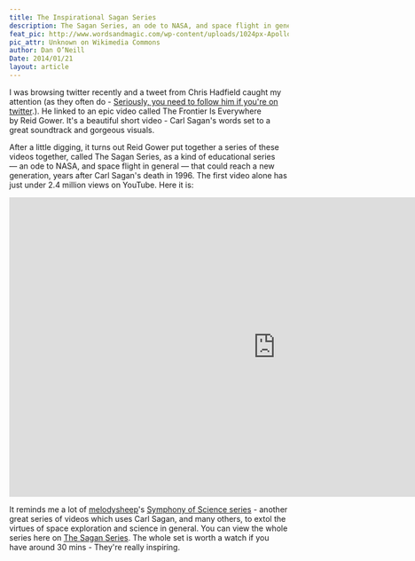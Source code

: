 ```yaml
---
title: The Inspirational Sagan Series
description: The Sagan Series, an ode to NASA, and space flight in general
feat_pic: http://www.wordsandmagic.com/wp-content/uploads/1024px-Apollo_15_Earth1.jpg
pic_attr: Unknown on Wikimedia Commons
author: Dan O’Neill
Date: 2014/01/21
layout: article
---
```


I was browsing twitter recently and a tweet from Chris Hadfield caught my attention (as they often do - [Seriously, you need to follow him if you're on twitter](https://twitter.com/Cmdr_Hadfield).). He linked to an epic video called The Frontier Is Everywhere by Reid Gower. It's a beautiful short video - Carl Sagan's words set to a great soundtrack and gorgeous visuals. 

After a little digging, it turns out Reid Gower put together a series of these videos together, called The Sagan Series, as a kind of educational series — an ode to NASA, and space flight in general — that could reach a new generation, years after Carl Sagan's death in 1996. The first video alone has just under 2.4 million views on YouTube. Here it is: 

<iframe src="https://www.youtube.com/embed/oY59wZdCDo0" height="540" width="960" allowfullscreen="" frameborder="0"></iframe>

It reminds me a lot of [melodysheep](http://www.youtube.com/user/melodysheep)'s [Symphony of Science series](http://www.youtube.com/playlist?list=PLFC4EE4355ADEBDB1) - another great series of videos which uses Carl Sagan, and many others, to extol the virtues of space exploration and science in general. You can view the whole series here on [The Sagan Series](http://saganseries.com/). The whole set is worth a watch if you have around 30 mins - They're really inspiring.
